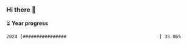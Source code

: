 ### Hi there :wave:

:hourglass_flowing_sand: **Year progress**

```txt
2024 [################                                  ] 33.06%
```
